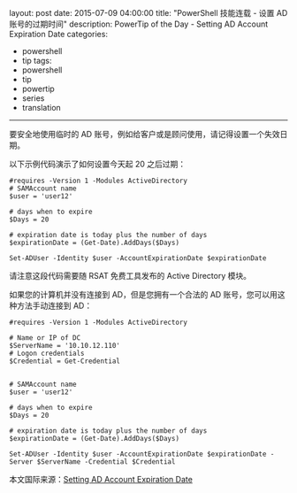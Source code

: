 layout: post
date: 2015-07-09 04:00:00
title: "PowerShell 技能连载 - 设置 AD 账号的过期时间"
description: PowerTip of the Day - Setting AD Account Expiration Date
categories:
- powershell
- tip
tags:
- powershell
- tip
- powertip
- series
- translation
---
要安全地使用临时的 AD 账号，例如给客户或是顾问使用，请记得设置一个失效日期。

以下示例代码演示了如何设置今天起 20 之后过期：

    #requires -Version 1 -Modules ActiveDirectory
    # SAMAccount name
    $user = 'user12'
    
    # days when to expire
    $Days = 20
    
    # expiration date is today plus the number of days
    $expirationDate = (Get-Date).AddDays($Days)
    
    Set-ADUser -Identity $user -AccountExpirationDate $expirationDate

请注意这段代码需要随 RSAT 免费工具发布的 Active Directory 模块。

如果您的计算机并没有连接到 AD，但是您拥有一个合法的 AD 账号，您可以用这种方法手动连接到 AD：

    #requires -Version 1 -Modules ActiveDirectory
    
    # Name or IP of DC
    $ServerName = '10.10.12.110'
    # Logon credentials
    $Credential = Get-Credential
    
    
    # SAMAccount name
    $user = 'user12'
    
    # days when to expire
    $Days = 20
    
    # expiration date is today plus the number of days
    $expirationDate = (Get-Date).AddDays($Days)
    
    Set-ADUser -Identity $user -AccountExpirationDate $expirationDate -Server $ServerName -Credential $Credential

<!--more-->
本文国际来源：[Setting AD Account Expiration Date](http://community.idera.com/powershell/powertips/b/tips/posts/setting-ad-account-expiration-date)
